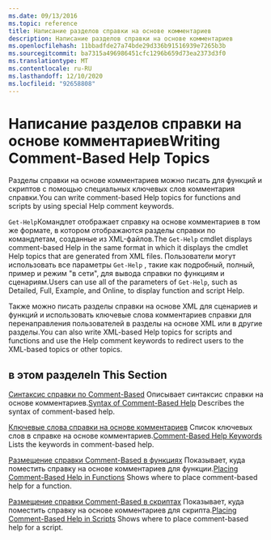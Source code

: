 ```yaml
---
ms.date: 09/13/2016
ms.topic: reference
title: Написание разделов справки на основе комментариев
description: Написание разделов справки на основе комментариев
ms.openlocfilehash: 11bbadfde27a74bde29d336b91516939e7265b3b
ms.sourcegitcommit: ba7315a496986451cfc1296b659d73ea2373d3f0
ms.translationtype: MT
ms.contentlocale: ru-RU
ms.lasthandoff: 12/10/2020
ms.locfileid: "92658808"
---
```

# <a name="writing-comment-based-help-topics"></a><span data-ttu-id="6e25e-103">Написание разделов справки на основе комментариев</span><span class="sxs-lookup"><span data-stu-id="6e25e-103">Writing Comment-Based Help Topics</span></span>

<span data-ttu-id="6e25e-104">Разделы справки на основе комментариев можно писать для функций и скриптов с помощью специальных ключевых слов комментария справки.</span><span class="sxs-lookup"><span data-stu-id="6e25e-104">You can write comment-based Help topics for functions and scripts by using special Help comment keywords.</span></span>

 <span data-ttu-id="6e25e-105">`Get-Help`Командлет отображает справку на основе комментариев в том же формате, в котором отображаются разделы справки по командлетам, созданные из XML-файлов.</span><span class="sxs-lookup"><span data-stu-id="6e25e-105">The `Get-Help` cmdlet displays comment-based Help in the same format in which it displays the cmdlet Help topics that are generated from XML files.</span></span> <span data-ttu-id="6e25e-106">Пользователи могут использовать все параметры `Get-Help` , такие как подробный, полный, пример и режим "в сети", для вывода справки по функциям и сценариям.</span><span class="sxs-lookup"><span data-stu-id="6e25e-106">Users can use all of the parameters of `Get-Help`, such as Detailed, Full, Example, and Online, to display function and script Help.</span></span>

 <span data-ttu-id="6e25e-107">Также можно писать разделы справки на основе XML для сценариев и функций и использовать ключевые слова комментариев справки для перенаправления пользователей в разделы на основе XML или в другие разделы.</span><span class="sxs-lookup"><span data-stu-id="6e25e-107">You can also write XML-based Help topics for scripts and functions and use the Help comment keywords to redirect users to the XML-based topics or other topics.</span></span>

## <a name="in-this-section"></a><span data-ttu-id="6e25e-108">в этом разделе</span><span class="sxs-lookup"><span data-stu-id="6e25e-108">In This Section</span></span>

 <span data-ttu-id="6e25e-109">[Синтаксис справки по Comment-Based](./syntax-of-comment-based-help.md) Описывает синтаксис справки на основе комментариев.</span><span class="sxs-lookup"><span data-stu-id="6e25e-109">[Syntax of Comment-Based Help](./syntax-of-comment-based-help.md) Describes the syntax of comment-based help.</span></span>

 <span data-ttu-id="6e25e-110">[Ключевые слова справки на основе комментариев](./comment-based-help-keywords.md) Список ключевых слов в справке на основе комментариев.</span><span class="sxs-lookup"><span data-stu-id="6e25e-110">[Comment-Based Help Keywords](./comment-based-help-keywords.md) Lists the keywords in comment-based help.</span></span>

 <span data-ttu-id="6e25e-111">[Размещение справки Comment-Based в функциях](./placing-comment-based-help-in-functions.md) Показывает, куда поместить справку на основе комментариев для функции.</span><span class="sxs-lookup"><span data-stu-id="6e25e-111">[Placing Comment-Based Help in Functions](./placing-comment-based-help-in-functions.md) Shows where to place comment-based help for a function.</span></span>

 <span data-ttu-id="6e25e-112">[Размещение справки Comment-Based в скриптах](./placing-comment-based-help-in-scripts.md) Показывает, куда поместить справку на основе комментариев для скрипта.</span><span class="sxs-lookup"><span data-stu-id="6e25e-112">[Placing Comment-Based Help in Scripts](./placing-comment-based-help-in-scripts.md) Shows where to place comment-based help for a script.</span></span>
